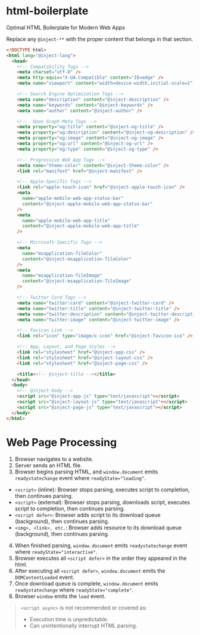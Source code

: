 # html-boilerplate

Optimal HTML Boilerplate for Modern Web Apps

Replace any `@inject-**` with the proper content that belongs in that section.

```html
<!DOCTYPE html>
<html lang="@inject-lang">
  <head>
    <!-- Compatibility Tags -->
    <meta charset="utf-8" />
    <meta http-equiv="X-UA-Compatible" content="IE=edge" />
    <meta name="viewport" content="width=device-width,initial-scale=1" />

    <!-- Search Engine Optimization Tags -->
    <meta name="description" content="@inject-description" />
    <meta name="keywords" content="@inject-keywords" />
    <meta name="author" content="@inject-author" />

    <!--  Open Graph Meta Tags -->
    <meta property="og:title" content="@inject-og-title" />
    <meta property="og:description" content="@inject-og-description" />
    <meta property="og:image" content="@inject-og-image" />
    <meta property="og:url" content="@inject-og-url" />
    <meta property="og:type" content="@inject-og-type" />

    <!-- Progressive Web App Tags -->
    <meta name="theme-color" content="@inject-theme-color" />
    <link rel="manifest" href="@inject-manifest" />

    <!-- Apple-Specific Tags -->
    <link rel="apple-touch-icon" href="@inject-apple-touch-icon" />
    <meta
      name="apple-mobile-web-app-status-bar"
      content="@inject-apple-mobile-web-app-status-bar"
    />
    <meta
      name="apple-mobile-web-app-title"
      content="@inject-apple-mobile-web-app-title"
    />

    <!-- Microsoft-Specific Tags -->
    <meta
      name="msapplication-TileColor"
      content="@inject-msapplication-TileColor"
    />
    <meta
      name="msapplication-TileImage"
      content="@inject-msapplication-TileImage"
    />

    <!-- Twitter Card Tags -->
    <meta name="twitter:card" content="@inject-twitter-card" />
    <meta name="twitter:title" content="@inject-twitter-title" />
    <meta name="twitter:description" content="@inject-twitter-description" />
    <meta name="twitter:image" content="@inject-twitter-image" />

    <!-- Favicon Link -->
    <link rel="icon" type="image/x-icon" href="@inject-favicon-ico" />

    <!-- App, Layout, and Page Styles -->
    <link rel="stylesheet" href="@inject-app-css" />
    <link rel="stylesheet" href="@inject-layout-css" />
    <link rel="stylesheet" href="@inject-page-css" />

    <title><!-- @inject-title --></title>
  </head>
  <body>
    <!-- @inject-body -->
    <script src="@inject-app-js" type="text/javascript"></script>
    <script src="@inject-layout-js" type="text/javascript"></script>
    <script src="@inject-page-js" type="text/javascript"></script>
  </body>
</html>
```

# Web Page Processing

1. Browser navigates to a website.
2. Server sends an HTML file.
3. Browser begins parsing HTML, and `window.document` emits `readystatechange` event where `readyState="loading"`.

- `<script>` (inline): Browser stops parsing, executes script to completion, then continues parsing.
- `<script>` (external): Browser stops parsing, downloads script, executes script to completion, then continues parsing.
- `<script defer>`: Browser adds script to its download queue (background), then continues parsing.
- `<img>, <link>, etc.`: Browser adds resource to its download queue (background), then continues parsing.

4. When finished parsing, `window.document` emits `readystatechange` event where `readyState="interactive"`.
5. Browser executes all `<script defer>` in the order they appeared in the html.
6. After executing all `<script defer>`, `window.document` emits the `DOMContentLoaded` event.
7. Once download queue is complete, `window.document` emits `readystatechange` where `readyState="complete"`.
8. Browser `window` emits the `load` event.

> `<script async>` is not recommended or covered as:
>
> - Execution time is unpredictable.
> - Can unintentionally interrupt HTML parsing.
